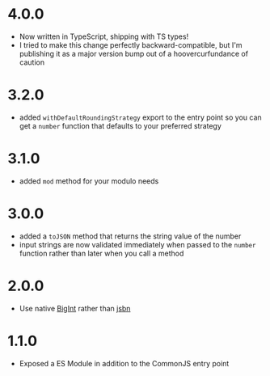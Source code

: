 # 4.0.0

- Now written in TypeScript, shipping with TS types!
- I tried to make this change perfectly backward-compatible, but I'm publishing it as a major version bump out of a hoovercurfundance of caution

# 3.2.0

- added `withDefaultRoundingStrategy` export to the entry point so you can get a `number` function that defaults to your preferred strategy

# 3.1.0

- added `mod` method for your modulo needs

# 3.0.0

- added a `toJSON` method that returns the string value of the number
- input strings are now validated immediately when passed to the `number` function rather than later when you call a method

# 2.0.0

- Use native [BigInt](https://developer.mozilla.org/en-US/docs/Web/JavaScript/Reference/Global_Objects/BigInt) rather than [jsbn](https://github.com/andyperlitch/jsbn)

# 1.1.0

- Exposed a ES Module in addition to the CommonJS entry point
